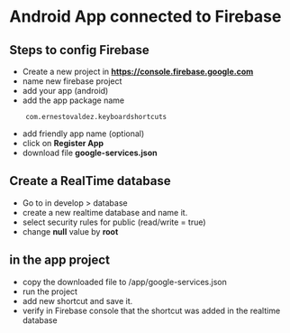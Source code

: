 # Android App connected to Firebase

## Steps to config Firebase

- Create a new project in **https://console.firebase.google.com**
- name new firebase project
- add your app (android)
- add the app package name 
```
    com.ernestovaldez.keyboardshortcuts
```
- add friendly app name (optional)
- click on **Register App**
- download file **google-services.json**

## Create a RealTime database

- Go to in develop > database
- create a new realtime database and name it.
- select security rules for public (read/write = true)
- change **null** value by **root**

## in the app project

- copy the downloaded file to <root-project-folder>/app/google-services.json
- run the project
- add new shortcut and save it.
- verify in Firebase console that the shortcut was added in the realtime database




